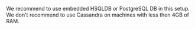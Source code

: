 
We recommend to use embedded HSQLDB or PostgreSQL DB in this setup. 
We don't recommend to use Cassandra on machines with less then 4GB of RAM.

